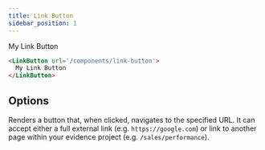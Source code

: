 ```yaml
---
title: Link Button
sidebar_position: 1
---
```


<LinkButton url='/components/link-button'>
  My Link Button
</LinkButton>

```markdown
<LinkButton url='/components/link-button'>
  My Link Button
</LinkButton>
```

## Options


<PropListing name="url" required options='string'>

Renders a button that, when clicked, navigates to the specified URL. It can accept either a full external link (e.g. `https://google.com`) or link to another page within your evidence project (e.g. `/sales/performance`).
</PropListing>